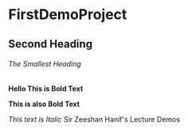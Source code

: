 # FirstDemoProject

## Second Heading

###### The Smallest Heading

**Hello This is Bold Text**

__This is also Bold Text__

*This text is Italic*
Sir Zeeshan Hanif's Lecture Demos
